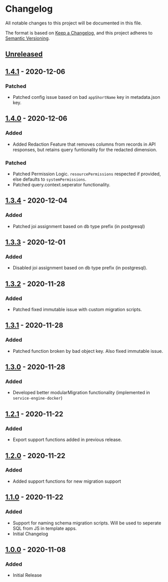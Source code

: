 # Changelog
All notable changes to this project will be documented in this file.

The format is based on [Keep a Changelog](https://keepachangelog.com/en/1.0.0/),
and this project adheres to [Semantic Versioning](https://semver.org/spec/v2.0.0.html).

## [Unreleased]

## [1.4.1] - 2020-12-06
### Patched
- Patched config issue based on bad `appShortName` key in metadata.json key.

## [1.4.0] - 2020-12-06
### Added
- Added Redaction Feature that removes columns from records in API responses, but retains query funtionality for the redacted dimension.
### Patched
- Patched Permission Logic. `resourcePermissions` respected if provided, else defaults to `systemPermissions`.
- Patched query.context.seperator functionality.

## [1.3.4] - 2020-12-04
### Added
- Patched joi assignment based on db type prefix (in postgresql)

## [1.3.3] - 2020-12-01
### Added
- Disabled joi assignment based on db type prefix (in postgresql).

## [1.3.2] - 2020-11-28
### Added
- Patched fixed immutable issue with custom migration scripts.

## [1.3.1] - 2020-11-28
### Added
- Patched function broken by bad object key. Also fixed immutable issue.

## [1.3.0] - 2020-11-28
### Added
- Developed better modularMigration functionality (implemented in `service-engine-docker`)

## [1.2.1] - 2020-11-22
### Added
- Export support functions added in previous release.

## [1.2.0] - 2020-11-22
### Added
- Added support functions for new migration support

## [1.1.0] - 2020-11-22
### Added
- Support for naming schema migration scripts. Will be used to seperate SQL from JS in template apps.
- Initial Changelog

## [1.0.0] - 2020-11-08
### Added
- Initial Release

[Unreleased]: https://github.com/sudowing/service-engine/compare/HEAD...v1.4.1
[1.4.1]: https://github.com/sudowing/service-engine/compare/v1.4.0...v1.4.1
[1.4.0]: https://github.com/sudowing/service-engine/compare/v1.3.4...v1.4.0
[1.3.4]: https://github.com/sudowing/service-engine/compare/v1.3.3...v1.3.4
[1.3.3]: https://github.com/sudowing/service-engine/compare/v1.3.2...v1.3.3
[1.3.2]: https://github.com/sudowing/service-engine/compare/v1.3.1...v1.3.2
[1.3.1]: https://github.com/sudowing/service-engine/compare/v1.3.0...v1.3.1
[1.3.0]: https://github.com/sudowing/service-engine/compare/v1.2.1...v1.3.0
[1.2.1]: https://github.com/sudowing/service-engine/compare/v1.2.0...v1.2.1
[1.2.0]: https://github.com/sudowing/service-engine/compare/v1.1.0...v1.2.0
[1.1.0]: https://github.com/sudowing/service-engine/compare/v1.0.0...v1.1.0
[1.0.0]: https://github.com/sudowing/service-engine/releases/tag/v1.0.0

